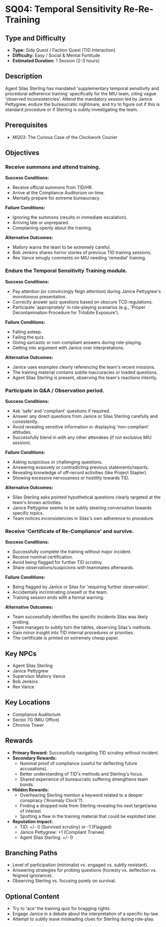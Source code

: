 # SQ04: Temporal Sensitivity Re-Re-Training

## Type and Difficulty
- **Type:** Side Quest / Faction Quest (TID Interaction)
- **Difficulty:** Easy / Social & Mental Fortitude
- **Estimated Duration:** 1 Session (2-3 hours)

## Description
Agent Silas Sterling has mandated 'supplementary temporal sensitivity and procedural adherence training' specifically for the MIU team, citing vague 'observed inconsistencies'. Attend the mandatory session led by Janice Pettygrew, endure the bureaucratic nightmare, and try to figure out if this is standard procedure or if Sterling is subtly investigating the team.

## Prerequisites
- MQ03: The Curious Case of the Clockwork Courier

## Objectives
### Receive summons and attend training.

**Success Conditions:**
- Receive official summons from TID/HR.
- Arrive at the Compliance Auditorium on time.
- Mentally prepare for extreme bureaucracy.

**Failure Conditions:**
- Ignoring the summons (results in immediate escalation).
- Arriving late or unprepared.
- Complaining openly about the training.

**Alternative Outcomes:**
- Mallory warns the team to be extremely careful.
- Bob Jenkins shares horror stories of previous TID training sessions.
- Rex Vance smugly comments on MIU needing 'remedial' training.
### Endure the Temporal Sensitivity Training module.

**Success Conditions:**
- Pay attention (or convincingly feign attention) during Janice Pettygrew's monotonous presentation.
- Correctly answer quiz questions based on obscure TCD regulations.
- Participate 'appropriately' in role-playing scenarios (e.g., 'Proper Decontamination Procedure for Trilobite Exposure').

**Failure Conditions:**
- Falling asleep.
- Failing the quiz.
- Giving sarcastic or non-compliant answers during role-playing.
- Getting into argument with Janice over interpretations.

**Alternative Outcomes:**
- Janice uses examples clearly referencing the team's recent missions.
- The training material contains subtle inaccuracies or loaded questions.
- Agent Silas Sterling is present, observing the team's reactions intently.
### Participate in Q&A / Observation period.

**Success Conditions:**
- Ask 'safe' and 'compliant' questions if required.
- Answer any direct questions from Janice or Silas Sterling carefully and consistently.
- Avoid revealing sensitive information or displaying 'non-compliant' attitudes.
- Successfully blend in with any other attendees (if not exclusive MIU session).

**Failure Conditions:**
- Asking suspicious or challenging questions.
- Answering evasively or contradicting previous statements/reports.
- Revealing knowledge of off-record activities (like Project Stapler).
- Showing excessive nervousness or hostility towards TID.

**Alternative Outcomes:**
- Silas Sterling asks pointed hypothetical questions clearly targeted at the team's known activities.
- Janice Pettygrew seems to be subtly steering conversation towards specific topics.
- Team notices inconsistencies in Silas's own adherence to procedure.
### Receive 'Certificate of Re-Compliance' and survive.

**Success Conditions:**
- Successfully complete the training without major incident.
- Receive nominal certification.
- Avoid being flagged for further TID scrutiny.
- Share observations/suspicions with teammates afterwards.

**Failure Conditions:**
- Being flagged by Janice or Silas for 'requiring further observation'.
- Accidentally incriminating oneself or the team.
- Training session ends with a formal warning.

**Alternative Outcomes:**
- Team successfully identifies the specific incidents Silas was likely probing.
- Team manages to subtly turn the tables, observing Silas's methods.
- Gain minor insight into TID internal procedures or priorities.
- The certificate is printed on extremely cheap paper.

## Key NPCs
- Agent Silas Sterling
- Janice Pettygrew
- Supervisor Mallory Vance
- Bob Jenkins
- Rex Vance

## Key Locations
- Compliance Auditorium
- Sector 7G (MIU Office)
- Chronos Tower

## Rewards
- **Primary Reward:** Successfully navigating TID scrutiny without incident.
- **Secondary Rewards:**
  - Nominal proof of compliance (useful for deflecting future accusations).
  - Better understanding of TID's methods and Sterling's focus.
  - Shared experience of bureaucratic suffering strengthens team bonds.
- **Hidden Rewards:**
  - Overhearing Sterling mention a keyword related to a deeper conspiracy ('Anomaly Clock'?).
  - Finding a dropped note from Sterling revealing his next target/area of interest.
  - Spotting a flaw in the training material that could be exploited later.
- **Reputation Impact:**
  - TID: +/- 0 (Survived scrutiny) or -1 (Flagged)
  - Janice Pettygrew: +1 (Compliant Trainee)
  - Agent Silas Sterling: +/- 0

## Branching Paths
- Level of participation (minimalist vs. engaged vs. subtly resistant).
- Answering strategies for probing questions (honesty vs. deflection vs. feigned ignorance).
- Observing Sterling vs. focusing purely on survival.

## Optional Content
- Try to 'ace' the training quiz for bragging rights.
- Engage Janice in a debate about the interpretation of a specific by-law.
- Attempt to subtly leave misleading clues for Sterling during role-play.
